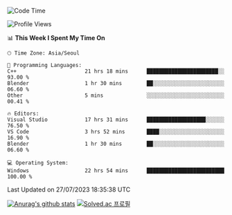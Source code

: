 <!--START_SECTION:waka-->
![Code Time](http://img.shields.io/badge/Code%20Time-449%20hrs%207%20mins-blue)

![Profile Views](http://img.shields.io/badge/Profile%20Views-0-blue)

📊 **This Week I Spent My Time On** 

```text
🕑︎ Time Zone: Asia/Seoul

💬 Programming Languages: 
C++                      21 hrs 18 mins      ███████████████████████░░   93.00 % 
Blender                  1 hr 30 mins        ██░░░░░░░░░░░░░░░░░░░░░░░   06.60 % 
Other                    5 mins              ░░░░░░░░░░░░░░░░░░░░░░░░░   00.41 % 

🔥 Editors: 
Visual Studio            17 hrs 31 mins      ███████████████████░░░░░░   76.50 % 
VS Code                  3 hrs 52 mins       ████░░░░░░░░░░░░░░░░░░░░░   16.90 % 
Blender                  1 hr 30 mins        ██░░░░░░░░░░░░░░░░░░░░░░░   06.60 % 

💻 Operating System: 
Windows                  22 hrs 54 mins      █████████████████████████   100.00 % 
```


 Last Updated on 27/07/2023 18:35:38 UTC
<!--END_SECTION:waka-->
[![Anurag's github stats](https://github-readme-stats.vercel.app/api?username=heosumin518)](https://github.com/anuraghazra/github-readme-stats)
[![Solved.ac
프로필](http://mazassumnida.wtf/api/v2/generate_badge?boj=heosumin)](https://solved.ac/heosumin)
